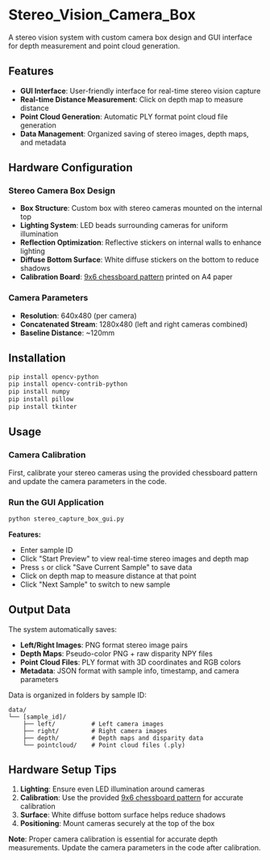 # Stereo_Vision_Camera_Box
A stereo vision system with custom camera box design and GUI interface for depth measurement and point cloud generation.
## Features

- **GUI Interface**: User-friendly interface for real-time stereo vision capture
- **Real-time Distance Measurement**: Click on depth map to measure distance
- **Point Cloud Generation**: Automatic PLY format point cloud file generation
- **Data Management**: Organized saving of stereo images, depth maps, and metadata

## Hardware Configuration

### Stereo Camera Box Design
- **Box Structure**: Custom box with stereo cameras mounted on the internal top
- **Lighting System**: LED beads surrounding cameras for uniform illumination
- **Reflection Optimization**: Reflective stickers on internal walls to enhance lighting
- **Diffuse Bottom Surface**: White diffuse stickers on the bottom to reduce shadows
- **Calibration Board**: [9x6 chessboard pattern](https://smiler488.github.io/app/targets/) printed on A4 paper

### Camera Parameters
- **Resolution**: 640x480 (per camera)
- **Concatenated Stream**: 1280x480 (left and right cameras combined)
- **Baseline Distance**: ~120mm

## Installation

```bash
pip install opencv-python
pip install opencv-contrib-python
pip install numpy
pip install pillow
pip install tkinter
```

## Usage

### Camera Calibration
First, calibrate your stereo cameras using the provided chessboard pattern and update the camera parameters in the code.

### Run the GUI Application
```bash
python stereo_capture_box_gui.py
```

**Features:**
- Enter sample ID
- Click "Start Preview" to view real-time stereo images and depth map
- Press `s` or click "Save Current Sample" to save data
- Click on depth map to measure distance at that point
- Click "Next Sample" to switch to new sample

## Output Data

The system automatically saves:
- **Left/Right Images**: PNG format stereo image pairs
- **Depth Maps**: Pseudo-color PNG + raw disparity NPY files
- **Point Cloud Files**: PLY format with 3D coordinates and RGB colors
- **Metadata**: JSON format with sample info, timestamp, and camera parameters

Data is organized in folders by sample ID:
```
data/
└── [sample_id]/
    ├── left/          # Left camera images
    ├── right/         # Right camera images
    ├── depth/         # Depth maps and disparity data
    └── pointcloud/    # Point cloud files (.ply)
```

## Hardware Setup Tips

1. **Lighting**: Ensure even LED illumination around cameras
2. **Calibration**: Use the provided [9x6 chessboard pattern](https://smiler488.github.io/app/targets/) for accurate calibration
3. **Surface**: White diffuse bottom surface helps reduce shadows
4. **Positioning**: Mount cameras securely at the top of the box

**Note**: Proper camera calibration is essential for accurate depth measurements. Update the camera parameters in the code after calibration.
